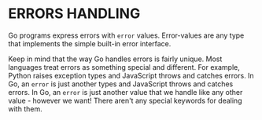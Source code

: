 # ERRORS HANDLING

Go programs express errors with `error` values. Error-values are any type that implements the simple built-in error interface.

Keep in mind that the way Go handles errors is fairly unique. Most languages treat errors as something special and different. For example, Python raises exception types and JavaScript throws and catches errors. In Go, an `error` is just another types and JavaScript throws and catches errors. In Go, an `error` is just another value that we handle like any other value - however we want! There aren't any special keywords for dealing with them.
